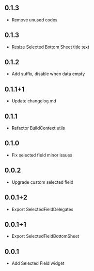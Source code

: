 ## 0.1.3

- Remove unused codes

## 0.1.3

- Resize Selected Bottom Sheet title text 

## 0.1.2

- Add suffix, disable when data empty

## 0.1.1+1

- Update changelog.md

## 0.1.1

- Refactor BuildContext utils

## 0.1.0

- Fix selected field minor issues

## 0.0.2

- Upgrade custom selected field

## 0.0.1+2

- Export SelectedFieldDelegates

## 0.0.1+1

- Export SelectedFieldBottomSheet

## 0.0.1

- Add Selected Field widget
